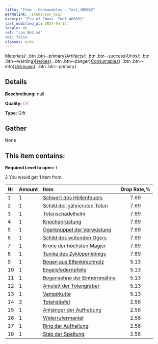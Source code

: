 ```yaml
---
title: "Item - Consumables - Tool_408002"
permalink: /Items/con_962/
excerpt: "Era of Chaos  Tool_408002"
last_modified_at: 2021-04-12
locale: de
ref: "con_962.md"
toc: false
classes: wide
---
```

 [Materials](/de/Items/){: .btn .btn--primary}[Artifacts](/de/Items/Artifacts/){: .btn .btn--success}[Units](/de/Items/Units/){: .btn .btn--warning}[Heroes](/de/Items/Heroes/){: .btn .btn--danger}[Consumables](/de/Items/Consumables/){: .btn .btn--info}[Unknown](/de/Items/Unknown/){: .btn .btn--primary}

## Details
 **Beschreibung:** null

 **Quality:** <span style="color: #DA70D6">OK</span>

 **Type:** Gift

## Gather

  None

## This item contains:

 **Required Level to open:** 1

 2 You would get **1** item  from:

  | Nr | Amount |     Item    | Drop Rate,% |
  |:---|:-------|:------------|:---------:|
  | 1 | 1 | [Schwert des Höllenfeuers](/de/Items/art_121/) | 7.69 | 
  | 2 | 1 | [Schild der gähnenden Toten](/de/Items/art_122/) | 7.69 | 
  | 3 | 1 | [Totenschädelhelm](/de/Items/art_123/) | 7.69 | 
  | 4 | 1 | [Knochenrüstung](/de/Items/art_124/) | 7.69 | 
  | 5 | 1 | [Ogerknüppel der Verwüstung](/de/Items/art_125/) | 7.69 | 
  | 6 | 1 | [Schild des wütenden Ogers](/de/Items/art_126/) | 7.69 | 
  | 7 | 1 | [Krone der höchsten Magier](/de/Items/art_127/) | 7.69 | 
  | 8 | 1 | [Tunika des Zyklopenkönigs](/de/Items/art_128/) | 7.69 | 
  | 9 | 1 | [Bogen aus Elfenkirschholz](/de/Items/art_103/) | 5.13 | 
  | 10 | 1 | [Engelsfedernpfeile](/de/Items/art_104/) | 5.13 | 
  | 11 | 1 | [Bogensehne der Einhornmähne](/de/Items/art_105/) | 5.13 | 
  | 12 | 1 | [Amulett der Totengräber](/de/Items/art_129/) | 5.13 | 
  | 13 | 1 | [Vampirkutte](/de/Items/art_130/) | 5.13 | 
  | 14 | 2 | [Totenstiefel](/de/Items/art_131/) | 2.56 | 
  | 15 | 1 | [Anhänger der Aufhebung](/de/Items/art_136/) | 2.56 | 
  | 16 | 1 | [Widerrufermantel](/de/Items/art_137/) | 2.56 | 
  | 17 | 1 | [Ring der Aufhellung](/de/Items/art_138/) | 2.56 | 
  | 18 | 1 | [Stab der Spaltung](/de/Items/art_139/) | 2.56 | 
